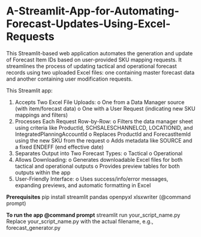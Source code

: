 # A-Streamlit-App-for-Automating-Forecast-Updates-Using-Excel-Requests
This Streamlit-based web application automates the generation and update of Forecast Item IDs based on user-provided SKU mapping requests. It streamlines the process of updating tactical and operational forecast records using two uploaded Excel files: one containing master forecast data and another containing user modification requests.

This Streamlit app:
1.	Accepts Two Excel File Uploads:
o	One from a Data Manager source (with item/forecast data)
o	One with a User Request (indicating new SKU mappings and filters)
2.	Processes Each Request Row-by-Row:
o	Filters the data manager sheet using criteria like ProductId, SCHSALESCHANNELCD, LOCATIONID, and IntegratedPlanningAccountId
o	Replaces ProductId and ForecastItemId using the new SKU from the request
o	Adds metadata like SOURCE and a fixed ENDEFF (end effective date)
3.	Separates Output into Two Forecast Types:
o	Tactical
o	Operational
4.	Allows Downloading:
o	Generates downloadable Excel files for both tactical and operational outputs
o	Provides preview tables for both outputs within the app
5.	User-Friendly Interface:
o	Uses success/info/error messages, expanding previews, and automatic formatting in Excel

**Prerequisites**
pip install streamlit pandas openpyxl xlsxwriter (@command prompt)

**To run the app @command prompt**
streamlit run your_script_name.py
Replace your_script_name.py with the actual filename, e.g., forecast_generator.py

